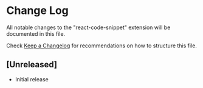 # Change Log
All notable changes to the "react-code-snippet" extension will be documented in this file.

Check [Keep a Changelog](http://keepachangelog.com/) for recommendations on how to structure this file.

## [Unreleased]
- Initial release